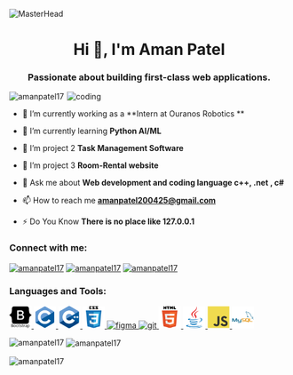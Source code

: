 ![MasterHead](https://jayamwebsolutions.com/img/website.gif)
<h1 align="center">Hi 👋, I'm Aman Patel</h1>
<h3 align="center">Passionate about building first-class web applications.</h3>
<img align="right" alt="coding" width="400" src="https://media4.giphy.com/media/v1.Y2lkPTc5MGI3NjExNGYyODQ1M2Q5MjhkZWQwZjNmYTFmZGMyNTIwMGNhNTFkN2JjODRmMyZlcD12MV9pbnRlcm5hbF9naWZzX2dpZklkJmN0PWc/qgQUggAC3Pfv687qPC/giphy.gif" />
<p align="left"> <img src="https://komarev.com/ghpvc/?username=amanpatel17&label=Profile%20views&color=0e75b6&style=flat" alt="amanpatel17" /> </p>



- 🔭 I’m currently working as a **Intern at Ouranos Robotics **

- 🌱 I’m currently learning **Python AI/ML**

- 👯 I’m project 2 **Task Management Software**

- 🤝 I’m project 3 **Room-Rental website**

- 💬 Ask me about **Web development and coding language c++, .net , c#**

- 📫 How to reach me **amanpatel200425@gmail.com**



- ⚡ Do You Know **There is no place like 127.0.0.1**

<h3 align="left">Connect with me:</h3>
<p align="left">
<a href="https://www.linkedin.com/in/amanpatel17/" target="blank"><img align="center" src="https://raw.githubusercontent.com/rahuldkjain/github-profile-readme-generator/master/src/images/icons/Social/linkedin.svg" alt="amanpatel17" height="30" width="40" /></a>
<a href="https://linkedin.com/in/amanpatel17/" target="blank"><img align="center" src="https://raw.githubusercontent.com/rahuldkjain/github-profile-readme-generator/master/src/images/icons/Social/linked-in-alt.svg" alt="amanpatel17" height="30" width="40" /></a>
<a href="https://stackoverflow.com/users/17948090/aman-patel" target="blank"><img align="center" src="https://raw.githubusercontent.com/rahuldkjain/github-profile-readme-generator/master/src/images/icons/Social/stack-overflow.svg" alt="amanpatel17" height="30" width="40" /></a>

</p>

<h3 align="left">Languages and Tools:</h3>
<p align="left"> <a href="https://getbootstrap.com" target="_blank" rel="noreferrer"> <img src="https://raw.githubusercontent.com/devicons/devicon/master/icons/bootstrap/bootstrap-plain-wordmark.svg" alt="bootstrap" width="40" height="40"/> </a> <a href="https://www.cprogramming.com/" target="_blank" rel="noreferrer"> <img src="https://raw.githubusercontent.com/devicons/devicon/master/icons/c/c-original.svg" alt="c" width="40" height="40"/> </a> <a href="https://www.w3schools.com/cpp/" target="_blank" rel="noreferrer"> <img src="https://raw.githubusercontent.com/devicons/devicon/master/icons/cplusplus/cplusplus-original.svg" alt="cplusplus" width="40" height="40"/> </a> <a href="https://www.w3schools.com/css/" target="_blank" rel="noreferrer"> <img src="https://raw.githubusercontent.com/devicons/devicon/master/icons/css3/css3-original-wordmark.svg" alt="css3" width="40" height="40"/> </a> <a href="https://www.figma.com/" target="_blank" rel="noreferrer"> <img src="https://www.vectorlogo.zone/logos/figma/figma-icon.svg" alt="figma" width="40" height="40"/> </a> <a href="https://git-scm.com/" target="_blank" rel="noreferrer"> <img src="https://www.vectorlogo.zone/logos/git-scm/git-scm-icon.svg" alt="git" width="40" height="40"/> </a> <a href="https://www.w3.org/html/" target="_blank" rel="noreferrer"> <img src="https://raw.githubusercontent.com/devicons/devicon/master/icons/html5/html5-original-wordmark.svg" alt="html5" width="40" height="40"/> </a> <a href="https://www.java.com" target="_blank" rel="noreferrer"> <img src="https://raw.githubusercontent.com/devicons/devicon/master/icons/java/java-original.svg" alt="java" width="40" height="40"/> </a> <a href="https://developer.mozilla.org/en-US/docs/Web/JavaScript" target="_blank" rel="noreferrer"> <img src="https://raw.githubusercontent.com/devicons/devicon/master/icons/javascript/javascript-original.svg" alt="javascript" width="40" height="40"/> </a> <a href="https://www.mysql.com/" target="_blank" rel="noreferrer"> <img src="https://raw.githubusercontent.com/devicons/devicon/master/icons/mysql/mysql-original-wordmark.svg" alt="mysql" width="40" height="40"/> </a> </p>

<p><img align="left" src="https://github-readme-stats.vercel.app/api/top-langs?username=amanpatel17&show_icons=true&locale=en&layout=compact" alt="amanpatel17" /></p>

<p>&nbsp;<img align="center" src="https://github-readme-stats.vercel.app/api?username=amanpatel17&show_icons=true&locale=en" alt="amanpatel17" /></p>

<p><img align="center" src="https://github-readme-streak-stats.herokuapp.com/?user=amanpatel17&" alt="amanpatel17" /></p>
